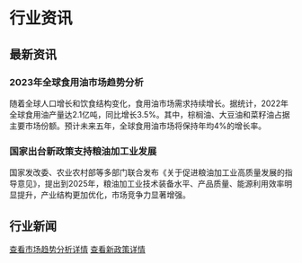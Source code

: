 # 行业资讯

## 最新资讯

### 2023年全球食用油市场趋势分析

随着全球人口增长和饮食结构变化，食用油市场需求持续增长。据统计，2022年全球食用油产量达2.1亿吨，同比增长3.5%。其中，棕榈油、大豆油和菜籽油占据主要市场份额。预计未来五年，全球食用油市场将保持年均4%的增长率。

### 国家出台新政策支持粮油加工业发展

国家发改委、农业农村部等多部门联合发布《关于促进粮油加工业高质量发展的指导意见》，提出到2025年，粮油加工业技术装备水平、产品质量、能源利用效率明显提升，产业结构更加优化，市场竞争力显著增强。

## 行业新闻

[查看市场趋势分析详情](./2023-market-trend)
[查看新政策详情](./new-policy)